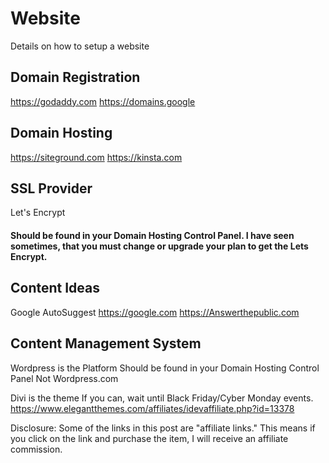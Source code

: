 # Website
Details on how to setup a website

## Domain Registration
https://godaddy.com
https://domains.google

## Domain Hosting
https://siteground.com
https://kinsta.com

## SSL Provider
Let's Encrypt
#### Should be found in your Domain Hosting Control Panel.  I have seen sometimes, that you must change or upgrade your plan to get the Lets Encrypt.

## Content Ideas
Google AutoSuggest  https://google.com
https://Answerthepublic.com

## Content Management System
Wordpress is the Platform
Should be found in your Domain Hosting Control Panel
Not Wordpress.com

Divi is the theme
If you can, wait until Black Friday/Cyber Monday events.  
https://www.elegantthemes.com/affiliates/idevaffiliate.php?id=13378

Disclosure: Some of the links in this post are "affiliate links." This means if you click on the link and purchase the item, I will receive an affiliate commission.
